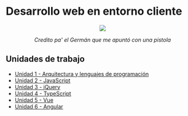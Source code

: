 # Desarrollo web en entorno cliente

<div align=center>
<img src="https://steamuserimages-a.akamaihd.net/ugc/1809861836908376152/BB23452A4D5A0996A4E5E4CF09583B4A5ECFBC65/?imw=512&imh=288&ima=fit&impolicy=Letterbox&imcolor=%23000000&letterbox=true"><br>

_Credito pa' el Germán que me apuntó con una pistola_
</div>

## Unidades de trabajo

- [Unidad 1 - Arquitectura y lenguajes de programación](./unidad-1/README.md)
- [Unidad 2 - JavaScript](./unidad-2/README.md)
- [Unidad 3 - jQuery](./unidad-3/README.md)
- [Unidad 4 - TypeScript](./unidad-4/README.md)
- [Unidad 5 - Vue](./unidad-5/README.md)
- [Unidad 6 - Angular](./unidad-6/README.md)